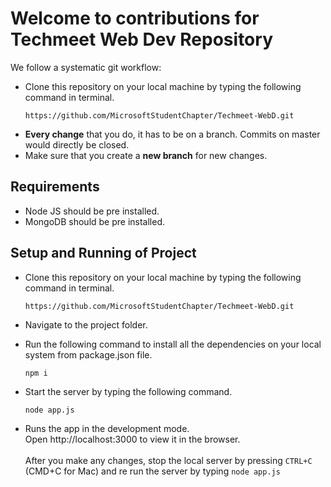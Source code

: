 # Welcome to contributions for Techmeet Web Dev Repository #

We follow a systematic git workflow: <br/>

* Clone this repository on your local machine by typing the following command in terminal.
   ```
   https://github.com/MicrosoftStudentChapter/Techmeet-WebD.git
   ```
* **Every change** that you do, it has to be on a branch. Commits on master would directly be closed.
* Make sure that you create a **new branch** for new changes.

## Requirements ##

* Node JS should be pre installed.
* MongoDB should be pre installed.

## Setup and Running of Project ##

* Clone this repository on your local machine by typing the following command in terminal.
   ```
   https://github.com/MicrosoftStudentChapter/Techmeet-WebD.git
   ```

* Navigate to the project folder.
* Run the following command to install all the dependencies on your local system from package.json file.
   ``` 
   npm i
   ```
* Start the server by typing the following command.
   ```
   node app.js
   ```
* Runs the app in the development mode. <br/>
Open http://localhost:3000 to view it in the browser. <br/> <br/>
After you make any changes, stop the local server by pressing `CTRL+C` (CMD+C for Mac) and re run the server by typing `node app.js`
